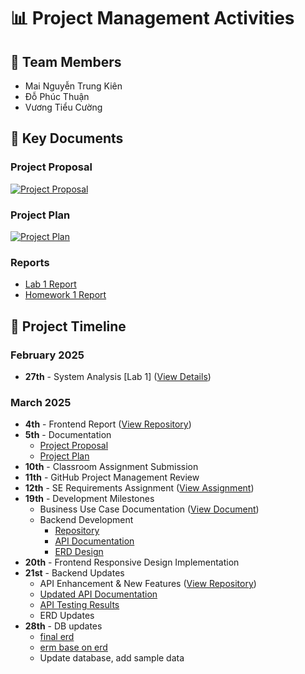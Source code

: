 # 📊 Project Management Activities

## 👥 Team Members
- Mai Nguyễn Trung Kiên
- Đỗ Phúc Thuận  
- Vương Tiểu Cường

## 📑 Key Documents

### Project Proposal
[![Project Proposal](https://img.shields.io/badge/View-Proposal-blue)](https://github.com/thuando-phuc/cnpm-quanlyduan-nhom1/blob/main/Lab3_ProjectProposal_Nhom1.docx)

### Project Plan 
[![Project Plan](https://img.shields.io/badge/View-Proposal-blue)](https://github.com/thuando-phuc/CNPM_quanlythuvien_DCT121C3/blob/main/Lab3_ProjectPlan_Nhom1.docx)

### Reports
- [Lab 1 Report](https://github.com/thuando-phuc/cnpm-quanlyduan-nhom1/tree/main/Lab1_Nhom1_KhaoSatHienTrang)
- [Homework 1 Report](https://github.com/thuando-phuc/cnpm-quanlyduan-nhom1/tree/main/HW1_Nhom1_KhaoSatHienTrang)


## 📅 Project Timeline

### February 2025
- **27th** - System Analysis [Lab 1] ([View Details](https://drive.google.com/file/d/1sSGyI9ppWuXlvaVksXtwofrzRu0Lv_jq/view))

### March 2025
- **4th** - Frontend Report ([View Repository](https://github.com/VuongTCuong/Library-website-react))
- **5th** - Documentation
  - [Project Proposal](https://drive.google.com/file/d/1Az7zNMwFQx140WwiMCf6AX7x8J0t226g/view)
  - [Project Plan](https://drive.google.com/file/d/10ewIVT1QoEFAciLQyawHg2wlTFQwNV39/view)
- **10th** - Classroom Assignment Submission
- **11th** - GitHub Project Management Review
- **12th** - SE Requirements Assignment ([View Assignment](https://drive.google.com/drive/folders/1x2TZvs4WOALJ0eT4L1uXU4IMynCRSdeS))
- **19th** - Development Milestones
  - Business Use Case Documentation ([View Document](https://drive.google.com/file/d/1cGj6tOsYUZUalyBVwaNZnUCUti8ypGdY/view))
  - Backend Development
    - [Repository](https://github.com/kieenn/Library-management-system.git)
    - [API Documentation](https://docs.google.com/document/d/1sboqo1rZwLfet6rIEtErIywYWrO6U376/edit)
    - [ERD Design](https://drive.google.com/file/d/1KnmJQICdpzZTi60MIqWKgXdZXjH8-d3b/view)
- **20th** - Frontend Responsive Design Implementation
- **21st** - Backend Updates
  - API Enhancement & New Features ([View Repository](https://github.com/kieenn/Library-management-system))
  - [Updated API Documentation](https://docs.google.com/document/d/1sboqo1rZwLfet6rIEtErIywYWrO6U376/edit)
  - [API Testing Results](https://drive.google.com/file/d/1UmMbHk0wYfLWuB9NMZGx44OYiREOge2I/view)
  - ERD Updates
- **28th** - DB updates
  - [final erd](https://drive.google.com/file/d/1KnmJQICdpzZTi60MIqWKgXdZXjH8-d3b/view?usp=sharing)
  - [erm base on erd](https://docs.google.com/document/d/1DvgmP_37YOZ8pSUcwqcgdbtuR9nDgEWh/edit?usp=sharing&ouid=103533585045115769372&rtpof=true&sd=true)
  - Update database, add sample data
